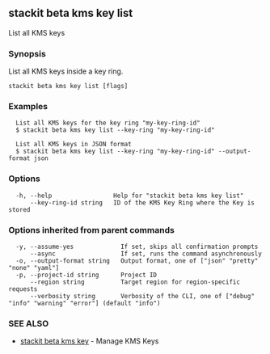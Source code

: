 ## stackit beta kms key list

List all KMS keys

### Synopsis

List all KMS keys inside a key ring.

```
stackit beta kms key list [flags]
```

### Examples

```
  List all KMS keys for the key ring "my-key-ring-id"
  $ stackit beta kms key list --key-ring "my-key-ring-id"

  List all KMS keys in JSON format
  $ stackit beta kms key list --key-ring "my-key-ring-id" --output-format json
```

### Options

```
  -h, --help                 Help for "stackit beta kms key list"
      --key-ring-id string   ID of the KMS Key Ring where the Key is stored
```

### Options inherited from parent commands

```
  -y, --assume-yes             If set, skips all confirmation prompts
      --async                  If set, runs the command asynchronously
  -o, --output-format string   Output format, one of ["json" "pretty" "none" "yaml"]
  -p, --project-id string      Project ID
      --region string          Target region for region-specific requests
      --verbosity string       Verbosity of the CLI, one of ["debug" "info" "warning" "error"] (default "info")
```

### SEE ALSO

* [stackit beta kms key](./stackit_beta_kms_key.md)	 - Manage KMS Keys

